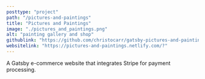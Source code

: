 ```yaml
---
posttype: "project"
path: "/pictures-and-paintings"
title: "Pictures and Paintings"
image: "./pictures_and_paintings.png"
alt: "painting gallery and shop"
githublink: "https://github.com/christocarr/gatsby-pictures-and-paintings"
websitelink: "https://pictures-and-paintings.netlify.com/?"
---
```


A Gatsby e-commerce website that integrates Stripe for payment processing.